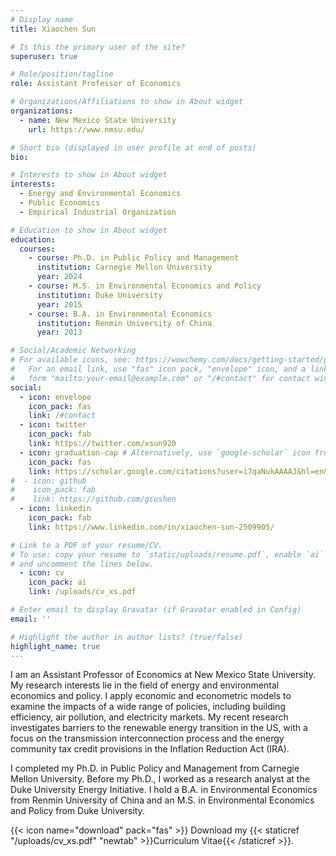 ```yaml
---
# Display name
title: Xiaochen Sun

# Is this the primary user of the site?
superuser: true

# Role/position/tagline
role: Assistant Professor of Economics

# Organizations/Affiliations to show in About widget
organizations:
  - name: New Mexico State University
    url: https://www.nmsu.edu/

# Short bio (displayed in user profile at end of posts)
bio: 

# Interests to show in About widget
interests:
  - Energy and Environmental Economics
  - Public Economics
  - Empirical Industrial Organization

# Education to show in About widget
education:
  courses:
    - course: Ph.D. in Public Policy and Management
      institution: Carnegie Mellon University
      year: 2024
    - course: M.S. in Environmental Economics and Policy
      institution: Duke University
      year: 2015
    - course: B.A. in Environmental Economics
      institution: Renmin University of China
      year: 2013

# Social/Academic Networking
# For available icons, see: https://wowchemy.com/docs/getting-started/page-builder/#icons
#   For an email link, use "fas" icon pack, "envelope" icon, and a link in the
#   form "mailto:your-email@example.com" or "/#contact" for contact widget.
social:
  - icon: envelope
    icon_pack: fas
    link: /#contact
  - icon: twitter
    icon_pack: fab
    link: https://twitter.com/xsun920
  - icon: graduation-cap # Alternatively, use `google-scholar` icon from `ai` icon pack
    icon_pack: fas
    link: https://scholar.google.com/citations?user=i7qaNukAAAAJ&hl=en&oi=ao&inst=3203679203499159833
#  - icon: github
#    icon_pack: fab
#    link: https://github.com/gcushen
  - icon: linkedin
    icon_pack: fab
    link: https://www.linkedin.com/in/xiaochen-sun-2509905/

# Link to a PDF of your resume/CV.
# To use: copy your resume to `static/uploads/resume.pdf`, enable `ai` icons in `params.toml`,
# and uncomment the lines below.
  - icon: cv
    icon_pack: ai
    link: /uploads/cv_xs.pdf

# Enter email to display Gravatar (if Gravatar enabled in Config)
email: ''

# Highlight the author in author lists? (true/false)
highlight_name: true
---
```


I am an Assistant Professor of Economics at New Mexico State University. My research interests lie in the field of energy and environmental economics and policy. I apply economic and econometric models to examine the impacts of a wide range of policies, including building efficiency, air pollution, and electricity markets. My recent research investigates barriers to the renewable energy transition in the US, with a focus on the transmission interconnection process and the energy community tax credit provisions in the Inflation Reduction Act (IRA).

I completed my Ph.D. in Public Policy and Management from Carnegie Mellon University. Before my Ph.D., I worked as a research analyst at the Duke University Energy Initiative. I hold a B.A. in Environmental Economics from Renmin University of China and an M.S. in Environmental Economics and Policy from Duke University.

{{< icon name="download" pack="fas" >}} Download my {{< staticref "/uploads/cv_xs.pdf" "newtab" >}}Curriculum Vitae{{< /staticref >}}.
